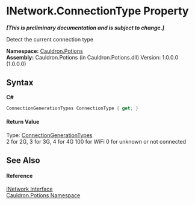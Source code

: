 # INetwork.ConnectionType Property 
 _**\[This is preliminary documentation and is subject to change.\]**_

Detect the current connection type

**Namespace:**&nbsp;<a href="N_Cauldron_Potions">Cauldron.Potions</a><br />**Assembly:**&nbsp;Cauldron.Potions (in Cauldron.Potions.dll) Version: 1.0.0.0 (1.0.0.0)

## Syntax

**C#**<br />
``` C#
ConnectionGenerationTypes ConnectionType { get; }
```


#### Return Value
Type: <a href="T_Cauldron_Potions_ConnectionGenerationTypes">ConnectionGenerationTypes</a><br />2 for 2G, 3 for 3G, 4 for 4G 100 for WiFi 0 for unknown or not connected

## See Also


#### Reference
<a href="T_Cauldron_Potions_INetwork">INetwork Interface</a><br /><a href="N_Cauldron_Potions">Cauldron.Potions Namespace</a><br />